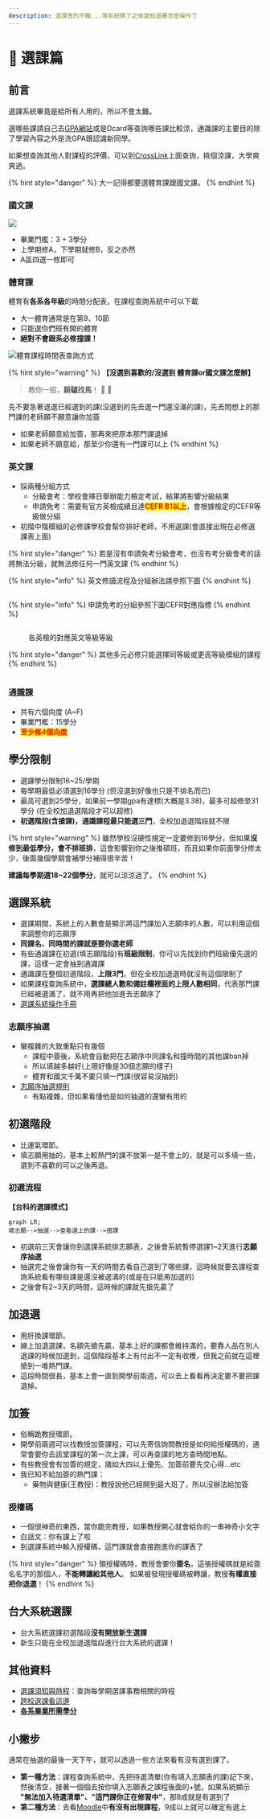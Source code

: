 ```yaml
---
description: 選課真的不難...等系統開了之後就知道要怎麼操作了
---
```


# 📖 選課篇

## 前言

選課系統畢竟是給所有人用的，所以不會太難。

選哪些課請自己去[GPA網站](https://gpa.ntustexam.com/)或是Dcard等查詢哪些課比較涼，通識課的主要目的除了學習內容之外是洗GPA跟認識新同學。

如果想查詢其他人對課程的評價，可以到[CrossLink](https://www.crosslink.tw)上面查詢，挑個涼課，大學爽爽過。

{% hint style="danger" %}
大一記得都要選體育課跟國文課。
{% endhint %}

### 國文課

![](https://i.imgur.com/rUFWR4m.png)

* 畢業門檻：3 + 3學分
* 上學期修A，下學期就修B，反之亦然
* A區四選一修即可

### 體育課

體育有**各系各年級**的時間分配表，在課程查詢系統中可以下載

* 大一體育通常是在第9、10節
* 只能選你們班有開的體育
* **絕對不會跟系必修撞課！**

![體育課程時間表查詢方式](https://i.imgur.com/yeGPbPa.png)

{% hint style="warning" %}
**【沒選到喜歡的/沒選到 體育課or國文課怎麼辦】**

> 教你一招，**騎驢找馬**！ :horse: :horse:

先不要急著退選已經選到的課(沒選到的先去選一門還沒滿的課)，先去問想上的那門課的老師願不願意讓你加簽

* 如果老師願意給加簽，那再來把原本那門課退掉
* 如果老師不願意給，那至少你還有一門課可以上
{% endhint %}

### 英文課

* 採兩種分組方式
  * 分級會考：學校會擇日舉辦能力檢定考試，結果將影響分級結果
  * 申請免考：需要有官方英檢成績且達<mark style="color:red;">**CEFR B1以上**</mark>，會根據檢定的CEFR等級做分組
* 初階中階模組的必修課學校會幫你排好老師，不用選課(會直接出現在必修選課表上面)

{% hint style="danger" %}
若是沒有申請免考分級會考，也沒有考分級會考的話將無法分級，就無法修任何一門英文課
{% endhint %}

{% hint style="info" %}
英文修讀流程及分組辦法請參照下圖
{% endhint %}

<figure><img src=".gitbook/assets/NTUST English Level.jpg" alt=""><figcaption></figcaption></figure>

{% hint style="info" %}
申請免考的分組參照下圖CEFR對應指標
{% endhint %}

<figure><img src=".gitbook/assets/image.png" alt=""><figcaption><p>各英檢的對應英文等級等級</p></figcaption></figure>

{% hint style="danger" %}
其他多元必修只能選擇同等級或更高等級模組的課程
{% endhint %}

<figure><img src=".gitbook/assets/NTUST English Courses.jpg" alt=""><figcaption></figcaption></figure>

### 通識課

* 共有六個向度 (A\~F)
* 畢業門檻：15學分
* <mark style="color:red;">**至少修4個向度**</mark>

## 學分限制

* 選課學分限制16\~25/學期
* 每學期最低必須選到16學分 (但沒選到好像也只是不排名而已)
* 最高可選到25學分，如果前一學期gpa有達標(大概是3.38)，最多可超修至31學分 (在全校加退選階段才可以超修)
* **初選階段(含搶課)，通識課程最只能選三門**，全校加退選階段就不限

{% hint style="warning" %}
雖然學校沒硬性規定一定要修到16學分，但如果**沒修到最低學分，會不排班排**，這會影響到你之後推碩班，而且如果你前面學分修太少，後面幾個學期會補學分補得很辛苦！

**建議每學期選18\~22個學分**，就可以涼涼過了。
{% endhint %}

## 選課系統

* 選課期間，系統上的人數會是顯示將這門課加入志願序的人數，可以利用這個來調整你的志願序
* **同課名、同時間的課就是要你選老師**
* 有些通識課在初選(填志願階段)有**班級限制**，你可以先找到你們班級優先選的課，這樣一定會抽到通識課
* 通識課在整個初選階段，**上限3門**，但在全校加退選時就沒有這個限制了
* 如果課程查詢系統中，**選課總人數和備註欄裡面的上限人數相同**，代表那門課已經被選滿了，就不用再把他加進去志願序了
* [選課系統操作手冊](https://www.academic.ntust.edu.tw/var/file/48/1048/img/2563/627618988.pdf)

### 志願序抽選

* 蠻複雜的大致重點只有幾個
  * 課程中簽後，系統會自動把在志願序中同課名和撞時間的其他課ban掉
  * 所以填越多越好(上限好像是30個志願的樣子)
  * 體育和國文千萬不要只填一門課(很容易沒抽到)
* [志願序抽選規則](https://www.academic.ntust.edu.tw/var/file/48/1048/img/2563/544158721.ppsx)
  * 有點複雜，但如果看懂他是如何抽選的還蠻有用的

## 初選階段

* 比運氣環節。
* 填志願用抽的，基本上較熱門的課不放第一是不會上的，就是可以多填一些，選到不喜歡的可以之後再退。

### 初選流程

**【台科的選課模式】**

```mermaid
graph LR;
填志願-->抽選-->查看選上的課-->搶課
```

* 初選前三天會讓你到選課系統排志願表，之後會系統暫停選課1\~2天進行**志願序抽選**
* 抽選完之後會讓你有一天的時間去看自己選到了哪些課，這時候就要去課程查詢系統看有哪些課是還沒被選滿的(或是在只能用加選的)
* 之後會有2\~3天的時間，這時候的課就先搶先贏了

## 加退選

* 用肝換課環節。
* 線上加退選課，名額先搶先贏，基本上好的課都會維持滿的，要靠人品在別人退課的時候加選到，這個階段基本上有付出不一定有收穫，但我之前就在這裡搶到一堆熱門課。
* 這段時間很長，基本上會一直到開學前兩週，可以去上看看再決定要不要把課退掉。

## 加簽

* 俗稱跪教授環節。
* 開學前兩週可以找教授加簽課程，可以先寄信詢問教授是如何給授權碼的，通常會要你去該堂課程的第一次上課，可以再查課的地方查時間地點。
* 有些教授會有加簽的規定，諸如大四以上優先、加簽前要先交心得...etc
* 我已知不給加簽的熱門課：
  * 藥物與健康(王教授)：教授說他已經開到最大班了，所以沒辦法給加簽

### 授權碼

* 一個很神奇的東西，當你跪完教授，如果教授開心就會給你的一串神奇小文字
* 白話文：你有課上了啦
* 到選課系統中輸入授權碼，這門課就會直接跑進你的課表了

{% hint style="danger" %}
領授權碼時，教授會要你**簽名**，這張授權碼就是給簽名名字的那個人，**不能轉讓給其他人**。 如果被發現授權碼被轉讓，教授**有權直接把你退選**！
{% endhint %}

## 台大系統選課

* 台大系統選課初選階段**沒有開放新生選課**
* 新生只能在全校加退選階段進行台大系統的選課！

## 其他資料

* [選課須知與時程](https://www.academic.ntust.edu.tw/p/412-1048-8580.php?Lang=zh-tw)：查詢每學期選課事務相關的時程
* [跨校選課看這邊](https://www.dcard.tw/f/ntust/p/239235745)
* [**各系畢業所需學分**](https://www.academic.ntust.edu.tw/var/file/48/1048/img/2570/909564337.pdf)

## 小撇步

通常在抽選的最後一天下午，就可以透過一些方法來看有沒有選到課了。

* **第一種方法**：課程查詢系統中，先把待選清單(你有填入志願表的課)記下來，然後清空，接著一個個去按你填入志願表之課程後面的+號，如果系統顯示 **"無法加入待選清單"、"這門課你正在修習中"**，那8成就是有選到了
* **第二種方法**：去看[Moodle](https://moodle2.ntust.edu.tw)中**有沒有出現課程**，9成以上就可以確定有選上
